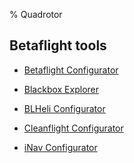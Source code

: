 % Quadrotor

<link id="linkstyle" rel='stylesheet' href='css/markdown.css'/>

## Betaflight tools ##

* [Betaflight Configurator](https://github.com/betaflight/betaflight-configurator/releases)

* [Blackbox Explorer](https://github.com/betaflight/blackbox-log-viewer-ng/tree/master/dist)

* [BLHeli Configurator](https://github.com/blheli-configurator/blheli-configurator/releases)

* [Cleanflight Configurator](https://github.com/cleanflight/cleanflight-configurator/releases)

* [iNav Configurator](https://github.com/iNavFlight/inav-configurator/releases)

